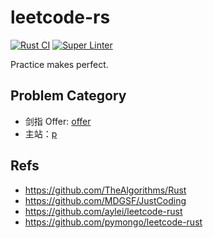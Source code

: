 # leetcode-rs

[![Rust CI](https://github.com/Akagi201/leetcode-rs/actions/workflows/rust.yml/badge.svg)](https://github.com/Akagi201/leetcode-rs/actions/workflows/rust.yml) [![Super Linter](https://github.com/Akagi201/leetcode-rs/actions/workflows/super_linter.yml/badge.svg)](https://github.com/Akagi201/leetcode-rs/actions/workflows/super_linter.yml)

Practice makes perfect.

## Problem Category

* 剑指 Offer: [offer](offer/)
* 主站：[p](p/)

## Refs

* <https://github.com/TheAlgorithms/Rust>
* <https://github.com/MDGSF/JustCoding>
* <https://github.com/aylei/leetcode-rust>
* <https://github.com/pymongo/leetcode-rust>
